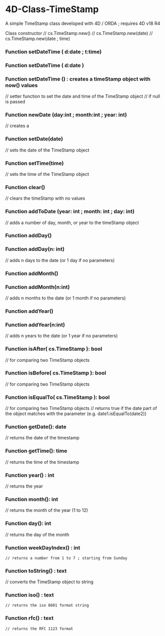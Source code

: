 # 4D-Class-TimeStamp
A simple TimeStamp class developed with 4D / ORDA ; requires 4D v18 R4


Class constructor
	// cs.TimeStamp.new()
	// cs.TimeStamp.new(date)
	// cs.TimeStamp.new(date ; time)
	
### Function setDateTime ( d:date ; t:time)
### Function setDateTime ( d:date )
### Function setDateTime () : creates a timeStamp object with now() values
// setter function to set the date and time of the TimeStamp object
// if null is passed 
	
### Function newDate (day:int ; month:int ; year: int)
// creates a 

### Function setDate(date)	
// sets the date of the TimeStamp object
	
### Function setTime(time)
// sets the time of the TimeStamp object
	
### Function clear()
// clears the timeStamp with no values
	
### Function addToDate (year: int ; month: int ; day: int)
// adds a number of day, month, or year to the timeStamp object
	
### Function addDay()
### Function addDay(n: int)	
// adds n days to the date (or 1 day if no parameters)
  
### Function addMonth()
### Function addMonth(n:int) 
// adds n months to the date (or 1 month if no parameters)

	
### Function addYear()
### Function addYear(n:int) 
// adds n years to the date (or 1 year if no parameters)

### Function isAfter( cs.TimeStamp ): bool
// for comparing two TimeStamp objects

	
### Function isBefore( cs.TimeStamp ): bool
// for comparing two TimeStamp objects

### Function isEqualTo( cs.TimeStamp ): bool
// for comparing two TimeStamp objects
// returns true if the date part of the object matches with the parameter (e.g. date1.isEqualTo(date2))
	
### Function getDate(): date
// returns the date of the timestamp
	
### Function getTime(): time 
// returns the time of the timestamp 
	
### Function year() : int
// returns the year 	
	
### Function month(): int
// returns the month of the year (1 to 12)

	
### Function day(): int
// returns the day of the month
	
	
### Function weekDayIndex() : int
	// returns a number from 1 to 7 ; starting from Sunday	
	
### Function toString() : text
// converts the TimeStamp object to string
	
### Function iso() : text
	// returns the iso 8601 format string
	
### Function rfc() : text
	// returns the RFC 1123 format
	
	
	
